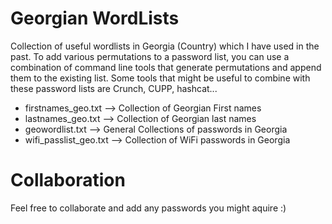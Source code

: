 # Georgian WordLists

Collection of useful wordlists in Georgia (Country) which I have used in the past. To add various permutations to a password list, you can use a combination of command line tools that generate permutations and append them to the existing list. Some tools that might be useful to combine with these password lists are Crunch, CUPP, hashcat...


* firstnames_geo.txt --> Collection of Georgian First names
* lastnames_geo.txt --> Collection of Georgian last names
* geowordlist.txt --> General Collections of passwords in Georgia
* wifi_passlist_geo.txt --> Collection of WiFi passwords in Georgia

# Collaboration
Feel free to collaborate and add any passwords you might aquire :)

